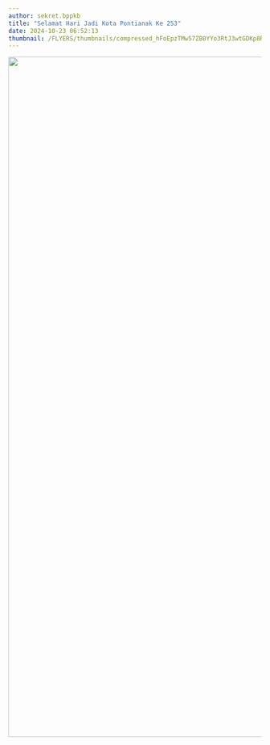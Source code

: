 ```yaml
---
author: sekret.bppkb
title: "Selamat Hari Jadi Kota Pontianak Ke 253"
date: 2024-10-23 06:52:13
thumbnail: /FLYERS/thumbnails/compressed_hFoEpzTMw57ZB0YYo3RtJ3wtGDKp8RdTovJsR4ef.png
---
```

<p><img src="/images/CA65MVnfJABBPawyMEGj.png" width="1081" height="1350" alt="" /></p>
